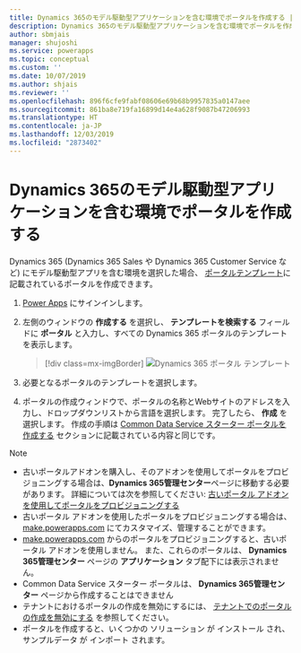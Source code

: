 ```yaml
---
title: Dynamics 365のモデル駆動型アプリケーションを含む環境でポータルを作成する | Microsoft Docs
description: Dynamics 365のモデル駆動型アプリケーションを含む環境でポータルを作成する方法を説明します。
author: sbmjais
manager: shujoshi
ms.service: powerapps
ms.topic: conceptual
ms.custom: ''
ms.date: 10/07/2019
ms.author: shjais
ms.reviewer: ''
ms.openlocfilehash: 896f6cfe9fabf08606e69b68b9957835a0147aee
ms.sourcegitcommit: 861ba8e719fa16899d14e4a628f9087b47206993
ms.translationtype: HT
ms.contentlocale: ja-JP
ms.lasthandoff: 12/03/2019
ms.locfileid: "2873402"
---
```

# <a name="create-a-portal-in-an-environment-containing-model-driven-apps-in-dynamics-365"></a>Dynamics 365のモデル駆動型アプリケーションを含む環境でポータルを作成する

Dynamics 365 (Dynamics 365 Sales や Dynamics 365 Customer Service など) にモデル駆動型アプリを含む環境を選択した場合、 [ポータルテンプレート](portal-templates.md)に記載されているポータルを作成できます。

1.  [Power Apps](https://make.powerapps.com) にサインインします。

2.  左側のウィンドウの **作成する** を選択し、 **テンプレートを検索する** フィールドに **ポータル** と入力し、すべての Dynamics 365 ポータルのテンプレートを表示します。

    > [!div class=mx-imgBorder]
    > ![Dynamics 365 ポータル テンプレート](media/dynamics-portals.png "Dynamics 365 ポータル テンプレート")  

3.  必要となるポータルのテンプレートを選択します。

4.  ポータルの作成ウィンドウで、ポータルの名称とWebサイトのアドレスを入力し、ドロップダウンリストから言語を選択します。 完了したら、 **作成** を選択します。 作成の手順は [Common Data Service スターター ポータルを作成する](create-portal.md) セクションに記載されている内容と同じです。

> [!NOTE]
> - 古いポータルアドオンを購入し、そのアドオンを使用してポータルをプロビジョニングする場合は、**Dynamics 365管理センター**ページに移動する必要があります。 詳細については次を参照してください: [古いポータル アドオンを使用してポータルをプロビジョニングする](provision-portal-add-on.md)
> - 古いポータル アドオンを使用したポータルをプロビジョニングする場合は、 [make.powerapps.com](https://make.powerapps.com) にてカスタマイズ、管理することができます。
> - [make.powerapps.com](https://make.powerapps.com) からのポータルをプロビジョニングすると、古いポータル アドオンを使用しません。 また、これらのポータルは、 **Dynamics 365管理センター** ページの **アプリケーション** タブ配下には表示されません。
> - Common Data Service スターター ポータルは、 **Dynamics 365管理センター** ページから作成することはできません
> - テナントにおけるポータルの作成を無効にするには、 [テナントでのポータルの作成を無効にする](create-portal.md#disable-portal-creation-in-a-tenant) を参照してください。
> - ポータルを作成すると、いくつかの ソリューション が インストール され、サンプルデータ が インポート されます。

